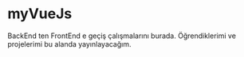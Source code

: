 # myVueJs
BackEnd ten FrontEnd e geçiş çalışmalarını burada. Öğrendiklerimi ve projelerimi bu alanda yayınlayacağım.
